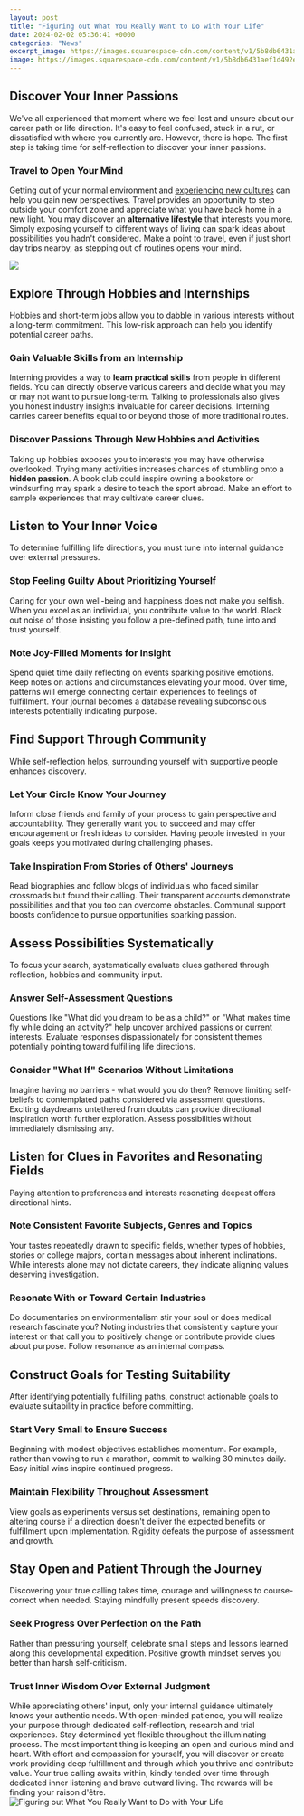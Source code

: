 ```yaml
---
layout: post
title: "Figuring out What You Really Want to Do with Your Life"
date: 2024-02-02 05:36:41 +0000
categories: "News"
excerpt_image: https://images.squarespace-cdn.com/content/v1/5b8db6431aef1d492e39edce/1538193191588-0C0E8S4H1YT3AFWZAV9M/Model+Millennials+How+To+Figure+Out+What+You+Want+To+Do+With+Your+Life+sweetspot.jpg
image: https://images.squarespace-cdn.com/content/v1/5b8db6431aef1d492e39edce/1538193191588-0C0E8S4H1YT3AFWZAV9M/Model+Millennials+How+To+Figure+Out+What+You+Want+To+Do+With+Your+Life+sweetspot.jpg
---
```


## Discover Your Inner Passions
We've all experienced that moment where we feel lost and unsure about our career path or life direction. It's easy to feel confused, stuck in a rut, or dissatisfied with where you currently are. However, there is hope. The first step is taking time for self-reflection to discover your inner passions. 
### Travel to Open Your Mind
Getting out of your normal environment and [experiencing new cultures](https://yt.io.vn/collection/agarwal) can help you gain new perspectives. Travel provides an opportunity to step outside your comfort zone and appreciate what you have back home in a new light. You may discover an **alternative lifestyle** that interests you more. Simply exposing yourself to different ways of living can spark ideas about possibilities you hadn't considered. Make a point to travel, even if just short day trips nearby, as stepping out of routines opens your mind.

![](https://www.elmens.com/wp-content/uploads/2021/04/A-Guide-To-Figuring-Out-What-You-Want-To-Do-With-Your-Life.jpg)
## Explore Through Hobbies and Internships 
Hobbies and short-term jobs allow you to dabble in various interests without a long-term commitment. This low-risk approach can help you identify potential career paths.
### Gain Valuable Skills from an Internship  
Interning provides a way to **learn practical skills** from people in different fields. You can directly observe various careers and decide what you may or may not want to pursue long-term. Talking to professionals also gives you honest industry insights invaluable for career decisions. Interning carries career benefits equal to or beyond those of more traditional routes.
### Discover Passions Through New **Hobbies and Activities**
Taking up hobbies exposes you to interests you may have otherwise overlooked. Trying many activities increases chances of stumbling onto a **hidden passion**. A book club could inspire owning a bookstore or windsurfing may spark a desire to teach the sport abroad. Make an effort to sample experiences that may cultivate career clues. 
## Listen to Your Inner Voice
To determine fulfilling life directions, you must tune into internal guidance over external pressures.
### Stop Feeling Guilty About Prioritizing Yourself  
Caring for your own well-being and happiness does not make you selfish. When you excel as an individual, you contribute value to the world. Block out noise of those insisting you follow a pre-defined path, tune into and trust yourself.
### Note Joy-Filled Moments for Insight
Spend quiet time daily reflecting on events sparking positive emotions. Keep notes on actions and circumstances elevating your mood. Over time, patterns will emerge connecting certain experiences to feelings of fulfillment. Your journal becomes a database revealing subconscious interests potentially indicating purpose.
## Find Support Through Community  
While self-reflection helps, surrounding yourself with supportive people enhances discovery.
### Let Your Circle Know Your Journey
Inform close friends and family of your process to gain perspective and accountability. They generally want you to succeed and may offer encouragement or fresh ideas to consider. Having people invested in your goals keeps you motivated during challenging phases.  
### Take Inspiration From Stories of Others' Journeys
Read biographies and follow blogs of individuals who faced similar crossroads but found their calling. Their transparent accounts demonstrate possibilities and that you too can overcome obstacles. Communal support boosts confidence to pursue opportunities sparking passion.
## Assess Possibilities Systematically
To focus your search, systematically evaluate clues gathered through reflection, hobbies and community input.
### Answer Self-Assessment Questions
Questions like "What did you dream to be as a child?" or "What makes time fly while doing an activity?" help uncover archived passions or current interests. Evaluate responses dispassionately for consistent themes potentially pointing toward fulfilling life directions. 
### Consider "What If" Scenarios Without Limitations  
Imagine having no barriers - what would you do then? Remove limiting self-beliefs to contemplated paths considered via assessment questions. Exciting daydreams untethered from doubts can provide directional inspiration worth further exploration. Assess possibilities without immediately dismissing any.
## Listen for Clues in Favorites and Resonating Fields  
Paying attention to preferences and interests resonating deepest offers directional hints. 
### Note Consistent Favorite Subjects, Genres and Topics
Your tastes repeatedly drawn to specific fields, whether types of hobbies, stories or college majors, contain messages about inherent inclinations. While interests alone may not dictate careers, they indicate aligning values deserving investigation. 
### Resonate With or Toward Certain Industries
Do documentaries on environmentalism stir your soul or does medical research fascinate you? Noting industries that consistently capture your interest or that call you to positively change or contribute provide clues about purpose. Follow resonance as an internal compass.
## Construct Goals for Testing Suitability
After identifying potentially fulfilling paths, construct actionable goals to evaluate suitability in practice before committing.
### Start Very Small to Ensure Success
Beginning with modest objectives establishes momentum. For example, rather than vowing to run a marathon, commit to walking 30 minutes daily. Easy initial wins inspire continued progress. 
### Maintain Flexibility Throughout Assessment
View goals as experiments versus set destinations, remaining open to altering course if a direction doesn't deliver the expected benefits or fulfillment upon implementation. Rigidity defeats the purpose of assessment and growth.
## Stay Open and Patient Through the Journey
Discovering your true calling takes time, courage and willingness to course-correct when needed. Staying mindfully present speeds discovery.
### Seek Progress Over Perfection on the Path
Rather than pressuring yourself, celebrate small steps and lessons learned along this developmental expedition. Positive growth mindset serves you better than harsh self-criticism.   
### Trust Inner Wisdom Over External Judgment 
While appreciating others' input, only your internal guidance ultimately knows your authentic needs. With open-minded patience, you will realize your purpose through dedicated self-reflection, research and trial experiences. Stay determined yet flexible throughout the illuminating process.
The most important thing is keeping an open and curious mind and heart. With effort and compassion for yourself, you will discover or create work providing deep fulfillment and through which you thrive and contribute value. Your true calling awaits within, kindly tended over time through dedicated inner listening and brave outward living. The rewards will be finding your raison d'être.
![Figuring out What You Really Want to Do with Your Life](https://images.squarespace-cdn.com/content/v1/5b8db6431aef1d492e39edce/1538193191588-0C0E8S4H1YT3AFWZAV9M/Model+Millennials+How+To+Figure+Out+What+You+Want+To+Do+With+Your+Life+sweetspot.jpg)